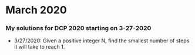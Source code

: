 # March 2020
### My solutions for DCP 2020 starting on 3-27-2020

- 3/27/2020: Given a positive integer N, find the smallest number of steps it will take to reach 1.
